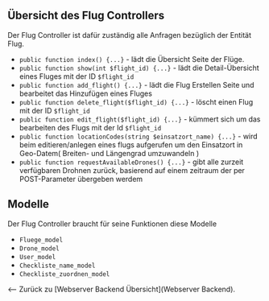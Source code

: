 Übersicht des Flug Controllers
---
Der Flug Controller ist dafür zuständig alle Anfragen bezüglich der Entität Flug.
- ``public function index() {...}`` - lädt die Übersicht Seite der Flüge.
- ``public function show(int $flight_id) {...}`` - lädt die Detail-Übersicht eines Fluges mit der ID ``$flight_id``
- ``public function add_flight() {...}`` - lädt die Flug Erstellen Seite und bearbeitet das Hinzufügen eines Fluges
- ``public function delete_flight($flight_id) {...}`` - löscht einen Flug mit der ID ``$flight_id``
- ``public function edit_flight($flight_id) {...}`` - kümmert sich um das bearbeiten des Flugs mit der Id ``$flight_id``
- ``public function locationCodes(string $einsatzort_name) {...}`` - wird beim editieren/anlegen eines flugs aufgerufen um den Einsatzort in Geo-Datem( Breiten- und Längengrad umzuwandeln )
- ``public function requestAvailableDrones() {...}`` - gibt alle zurzeit verfügbaren Drohnen zurück, basierend auf einem zeitraum der per POST-Parameter übergeben werdem

Modelle
---
Der Flug Controller braucht für seine Funktionen diese Modelle
- ``Fluege_model``
- ``Drone_model``
- ``User_model``
- ``Checkliste_name_model``
- ``Checkliste_zuordnen_model``

<-- Zurück zu [Webserver Backend Übersicht](Webserver Backend).